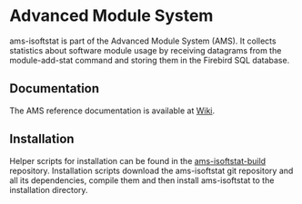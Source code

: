 # Advanced Module System #
ams-isoftstat is part of the Advanced Module System (AMS). It collects statistics about software module usage by receiving datagrams from the module-add-stat command and storing them in the Firebird SQL database.

## Documentation ##
The AMS reference documentation is available at [Wiki](https://infinity.ncbr.muni.cz/).

## Installation ##
Helper scripts for installation can be found in the [ams-isoftstat-build](https://github.com/kulhanek/ams-isoftstat-build) repository.
Installation scripts download the ams-isoftstat git repository and all its dependencies, compile them and then install ams-isoftstat to the installation directory.
